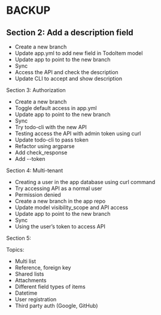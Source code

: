 # BACKUP

Section 2: Add a description field
----------------------------------

- Create a new branch
- Update app.yml to add new field in TodoItem model
- Update app to point to the new branch
- Sync
- Access the API and check the description
- Update CLI to accept and show description

Section 3: Authorization

- Create a new branch
- Toggle default access in app.yml
- Update app to point to the new branch
- Sync
- Try todo-cli with the new API
- Testing access the API with admin token using curl
- Update todo-cli to pass token
- Refactor using argparse
- Add check_response
- Add --token

Section 4: Multi-tenant

- Creating a user in the app database using curl command
- Try accessing API as a normal user
- Permission denied
- Create a new branch in the app repo
- Update model visibility_scope and API access
- Update app to point to the new branch
- Sync
- Using the user’s token to access API

Section 5: 


Topics:

- Multi list
- Reference, foreign key
- Shared lists
- Attachments
- Different field types of items
- Datetime
- User registration
- Third party auth (Google, GitHub)
